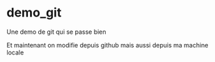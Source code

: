 # demo_git
Une demo de git qui se passe bien

Et maintenant on modifie depuis github
mais aussi depuis ma machine locale

